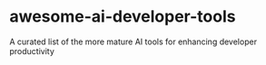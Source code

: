 # awesome-ai-developer-tools
A curated list of the more mature AI tools for enhancing developer productivity
